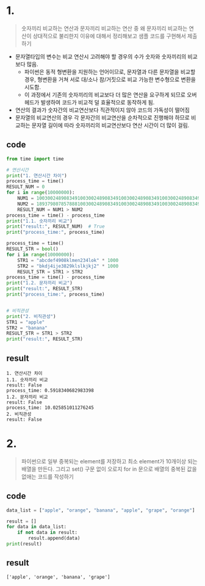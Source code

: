 # 1.

> 숫자끼리 비교하는 연산과 문자끼리 비교하는 연산 중 왜 문자끼리 비교하는 연산이 상대적으로 불리한지 이유에 대해서 정리해보고 샘플 코드를 구현해서 제출하기

- 문자열타입의 변수는 비교 연산시 고려해야 할 경우의 수가 숫자와 숫자끼리의 비교보다 많음.
  - 파이썬은 동적 형변환을 지원하는 언어이므로, 문자열과 다른 문자열을 비교할 경우, 형변환을 거쳐 서로 대/소나 참/거짓으로 비교 가능한 변수형으로 변환을 시도함.
  - 이 과정에서 기존의 숫자끼리의 비교보다 더 많은 연산을 요구하게 되므로 오버헤드가 발생하여 코드가 비교적 덜 효율적으로 동작하게 됨.
- 연산의 결과가 숫자간의 비교연산보다 직관적이지 않아 코드의 가독성이 떨어짐
- 문자열의 비교연산의 경우 각 문자간의 비교연산을 순차적으로 진행해야 하므로 비교하는 문자열 길이에 따라 숫자끼리의 비교연산보다 연산 시간이 더 많이 걸림.

## code

```py
from time import time

# 연산시간
print("1. 연산시간 차이")
process_time = time()
RESULT_NUM = 0
for i in range(10000000):
    NUM1 = 100300248908349100300248908349100300248908349100300248908349100300248908349100300248908349
    NUM2 = 189379807857888100300248908349100300248908349100300248908349100300248908349100300248908349
    RESULT_NUM = NUM1 > NUM2
process_time = time() - process_time
print("1.1. 숫자끼리 비교")
print("result:", RESULT_NUM)  # True
print("process_time:", process_time)

process_time = time()
RESULT_STR = bool()
for i in range(10000000):
    STR1 = "abcdef4908klmen234lok" * 1000
    STR2 = "bkdj4ije3829klslkjkj2" * 1000
    RESULT_STR = STR1 > STR2
process_time = time() - process_time
print("1.2. 문자끼리 비교")
print("result:", RESULT_STR)
print("process_time:", process_time)


# 비직관성
print("2. 비직관성")
STR1 = "apple"
STR2 = "banana"
RESULT_STR = STR1 > STR2
print("result:", RESULT_STR)

```

## result

```
1. 연산시간 차이
1.1. 숫자끼리 비교
result: False
process_time: 0.5918340682983398
1.2. 문자끼리 비교
result: False
process_time: 10.025851011276245
2. 비직관성
result: False
```

# 2.

> 파이썬으로 일부 중복되는 element를 저장하고 최소 element가 10개이상 되는 배열을 만든다. 그리고 set() 구문 없이 오로지 for in 문으로 배열의 중복된 값을 없애는 코드를 작성하기

## code

```py
data_list = ["apple", "orange", "banana", "apple", "grape", "orange"]

result = []
for data in data_list:
    if not data in result:
        result.append(data)
print(result)
```

## result

```
['apple', 'orange', 'banana', 'grape']
```
